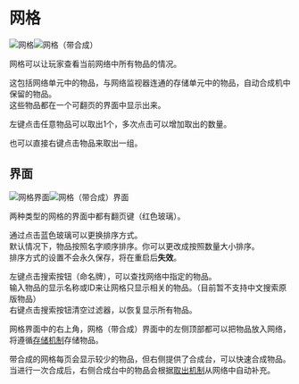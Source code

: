 # 网格

![网格](https://cdn.jsdelivr.net/gh/GuizhanCraft/Networks-Wiki/images/network-grid.png ':size=25%')![网格（带合成）](https://cdn.jsdelivr.net/gh/GuizhanCraft/Networks-Wiki/images/network-crafting-grid.png ':size=25%')

网格可以让玩家查看当前网络中所有物品的情况。

这包括网络单元中的物品，与网络监视器连通的存储单元中的物品，自动合成机中保留的物品。  
这些物品都在一个可翻页的界面中显示出来。

左键点击任意物品可以取出1个，多次点击可以增加取出的数量。

也可以直接右键点击物品来取出一组。

## 界面

![网格界面](https://cdn.jsdelivr.net/gh/GuizhanCraft/Networks-Wiki/images/network-grid-gui.png ':size=50%')![网格（带合成）界面](https://cdn.jsdelivr.net/gh/GuizhanCraft/Networks-Wiki/images/network-crafting-grid-gui.png ':size=50%')

两种类型的网格的界面中都有翻页键（红色玻璃）。

通过点击蓝色玻璃可以更换排序方式。  
默认情况下，物品按照名字顺序排序。你可以更改成按照数量大小排序。  
排序方式的设置不会永久保存，将在重启后**失效**。

左键点击搜索按钮（命名牌），可以查找网络中指定的物品。  
输入物品的显示名称或ID来让网格只显示相关的物品。（目前暂不支持中文搜索原版物品）  
右键点击搜索按钮清空过滤器，以恢复显示所有物品。

网格界面中的右上角，网格（带合成）界面中的左侧顶部都可以把物品放入网络，将遵循[存储机制](/Network-Mechanism)存储物品。

带合成的网格每页会显示较少的物品，但右侧提供了合成台，可以快速合成物品。  
当进行一次合成后，右侧合成台中的物品会根据[取出机制](/Network-Mechanism)从网络中自动补充。
